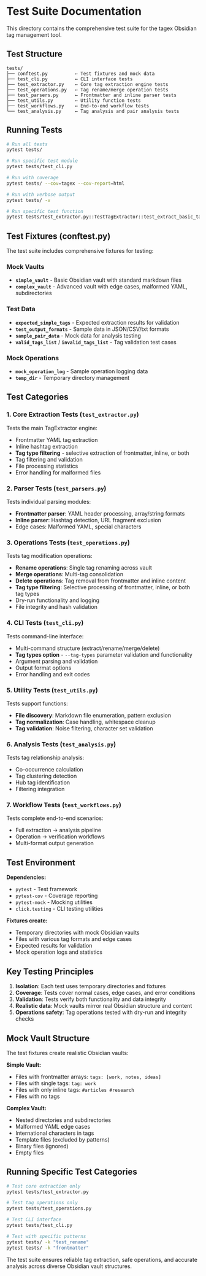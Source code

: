 # Test Suite Documentation

This directory contains the comprehensive test suite for the tagex Obsidian tag management tool.

## Test Structure

```
tests/
├── conftest.py          ← Test fixtures and mock data
├── test_cli.py          ← CLI interface tests
├── test_extractor.py    ← Core tag extraction engine tests
├── test_operations.py   ← Tag rename/merge operation tests
├── test_parsers.py      ← Frontmatter and inline parser tests
├── test_utils.py        ← Utility function tests
├── test_workflows.py    ← End-to-end workflow tests
└── test_analysis.py     ← Tag analysis and pair analysis tests
```

## Running Tests

```bash
# Run all tests
pytest tests/

# Run specific test module
pytest tests/test_cli.py

# Run with coverage
pytest tests/ --cov=tagex --cov-report=html

# Run with verbose output
pytest tests/ -v

# Run specific test function
pytest tests/test_extractor.py::TestTagExtractor::test_extract_basic_tags
```

## Test Fixtures (conftest.py)

The test suite includes comprehensive fixtures for testing:

### Mock Vaults
- **`simple_vault`** - Basic Obsidian vault with standard markdown files
- **`complex_vault`** - Advanced vault with edge cases, malformed YAML, subdirectories

### Test Data
- **`expected_simple_tags`** - Expected extraction results for validation
- **`test_output_formats`** - Sample data in JSON/CSV/txt formats
- **`sample_pair_data`** - Mock data for analysis testing
- **`valid_tags_list`** / **`invalid_tags_list`** - Tag validation test cases

### Mock Operations
- **`mock_operation_log`** - Sample operation logging data
- **`temp_dir`** - Temporary directory management

## Test Categories

### 1. Core Extraction Tests (`test_extractor.py`)
Tests the main TagExtractor engine:
- Frontmatter YAML tag extraction
- Inline hashtag extraction
- **Tag type filtering** - selective extraction of frontmatter, inline, or both
- Tag filtering and validation
- File processing statistics
- Error handling for malformed files

### 2. Parser Tests (`test_parsers.py`)
Tests individual parsing modules:
- **Frontmatter parser**: YAML header processing, array/string formats
- **Inline parser**: Hashtag detection, URL fragment exclusion
- Edge cases: Malformed YAML, special characters

### 3. Operations Tests (`test_operations.py`)
Tests tag modification operations:
- **Rename operations**: Single tag renaming across vault
- **Merge operations**: Multi-tag consolidation
- **Delete operations**: Tag removal from frontmatter and inline content
- **Tag type filtering**: Selective processing of frontmatter, inline, or both tag types
- Dry-run functionality and logging
- File integrity and hash validation

### 4. CLI Tests (`test_cli.py`)
Tests command-line interface:
- Multi-command structure (extract/rename/merge/delete)
- **Tag types option** - `--tag-types` parameter validation and functionality
- Argument parsing and validation
- Output format options
- Error handling and exit codes

### 5. Utility Tests (`test_utils.py`)
Tests support functions:
- **File discovery**: Markdown file enumeration, pattern exclusion
- **Tag normalization**: Case handling, whitespace cleanup
- **Tag validation**: Noise filtering, character set validation

### 6. Analysis Tests (`test_analysis.py`)
Tests tag relationship analysis:
- Co-occurrence calculation
- Tag clustering detection
- Hub tag identification
- Filtering integration

### 7. Workflow Tests (`test_workflows.py`)
Tests complete end-to-end scenarios:
- Full extraction → analysis pipeline
- Operation → verification workflows
- Multi-format output generation

## Test Environment

**Dependencies:**
- `pytest` - Test framework
- `pytest-cov` - Coverage reporting  
- `pytest-mock` - Mocking utilities
- `click.testing` - CLI testing utilities

**Fixtures create:**
- Temporary directories with mock Obsidian vaults
- Files with various tag formats and edge cases
- Expected results for validation
- Mock operation logs and statistics

## Key Testing Principles

1. **Isolation**: Each test uses temporary directories and fixtures
2. **Coverage**: Tests cover normal cases, edge cases, and error conditions
3. **Validation**: Tests verify both functionality and data integrity
4. **Realistic data**: Mock vaults mirror real Obsidian structure and content
5. **Operations safety**: Tag operations tested with dry-run and integrity checks

## Mock Vault Structure

The test fixtures create realistic Obsidian vaults:

**Simple Vault:**
- Files with frontmatter arrays: `tags: [work, notes, ideas]`
- Files with single tags: `tag: work`
- Files with only inline tags: `#articles #research`
- Files with no tags

**Complex Vault:**
- Nested directories and subdirectories
- Malformed YAML edge cases
- International characters in tags
- Template files (excluded by patterns)
- Binary files (ignored)
- Empty files

## Running Specific Test Categories

```bash
# Test core extraction only
pytest tests/test_extractor.py

# Test tag operations only  
pytest tests/test_operations.py

# Test CLI interface
pytest tests/test_cli.py

# Test with specific patterns
pytest tests/ -k "test_rename"
pytest tests/ -k "frontmatter"
```

The test suite ensures reliable tag extraction, safe operations, and accurate analysis across diverse Obsidian vault structures.